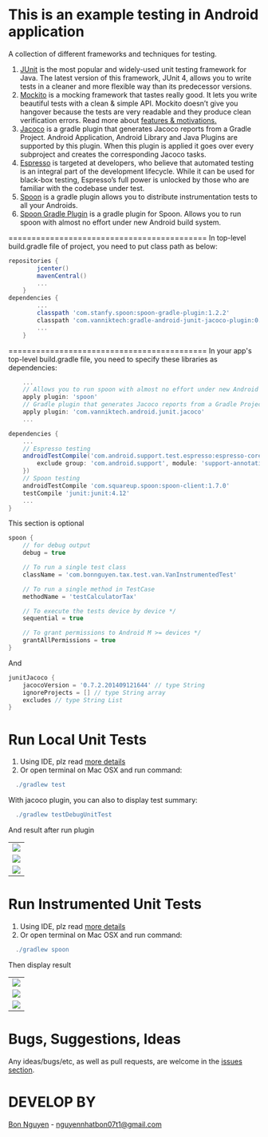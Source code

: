 # This is an example testing in Android application
A collection of different frameworks and techniques for testing.

1. <a href="http://junit.org/junit4/">JUnit</a> is the most popular and widely-used unit testing framework for Java. The latest version of this framework, JUnit 4, allows you to write tests in a cleaner and more flexible way than its predecessor versions.
2. <a href="http://site.mockito.org/">Mockito</a> is a mocking framework that tastes really good. It lets you write beautiful tests with a clean & simple API. Mockito doesn’t give you hangover because the tests are very readable and they produce clean verification errors. Read more about <a href="https://github.com/mockito/mockito/wiki/Features-And-Motivations">features & motivations.</a> 
3. <a href="https://github.com/vanniktech/gradle-android-junit-jacoco-plugin">Jacoco</a> is a gradle plugin that generates Jacoco reports from a Gradle Project. Android Application, Android Library and Java Plugins are supported by this plugin. When this plugin is applied it goes over every subproject and creates the corresponding Jacoco tasks.
4. <a href="https://google.github.io/android-testing-support-library/docs/espresso/index.html">Espresso</a> is targeted at developers, who believe that automated testing is an integral part of the development lifecycle. While it can be used for black-box testing, Espresso’s full power is unlocked by those who are familiar with the codebase under test.
5. <a href="https://github.com/square/spoon">Spoon</a> is a gradle plugin allows you to distribute instrumentation tests to all your Androids.
6. <a href="https://github.com/stanfy/spoon-gradle-plugin">Spoon Gradle Plugin</a> is a gradle plugin for Spoon. Allows you to run spoon with almost no effort under new Android build system.

===========================================
In top-level build.gradle file of project, you need to put class path as below:
```groovy
repositories {
        jcenter()
        mavenCentral()
        ...
    }
dependencies {
        ...
        classpath 'com.stanfy.spoon:spoon-gradle-plugin:1.2.2'
        classpath 'com.vanniktech:gradle-android-junit-jacoco-plugin:0.5.0'
        ...
    }
```
===========================================
In your app's top-level build.gradle file, you need to specify these libraries as dependencies:
```groovy
    ...
    // Allows you to run spoon with almost no effort under new Android build system.
    apply plugin: 'spoon'
    // Gradle plugin that generates Jacoco reports from a Gradle Project
    apply plugin: 'com.vanniktech.android.junit.jacoco'
    ...
```

```groovy
dependencies {
    ...
    // Espresso testing
    androidTestCompile('com.android.support.test.espresso:espresso-core:2.2.2', {
        exclude group: 'com.android.support', module: 'support-annotations'
    })
    // Spoon testing
    androidTestCompile 'com.squareup.spoon:spoon-client:1.7.0'
    testCompile 'junit:junit:4.12'
    ...
}
```

This section is optional
```groovy
spoon {
    // for debug output
    debug = true

    // To run a single test class
    className = 'com.bonnguyen.tax.test.van.VanInstrumentedTest'

    // To run a single method in TestCase
    methodName = 'testCalculatorTax'

    // To execute the tests device by device */
    sequential = true

    // To grant permissions to Android M >= devices */
    grantAllPermissions = true
}
```
And
```groovy
junitJacoco {
    jacocoVersion = '0.7.2.201409121644' // type String
    ignoreProjects = [] // type String array
    excludes // type String List
}
```

# Run Local Unit Tests
1. Using IDE, plz read <a href="https://developer.android.com/training/testing/unit-testing/local-unit-tests.html">more details</a>
2. Or open terminal on Mac OSX and run command:
```groovy
  ./gradlew test
```
With jacoco plugin, you can also to display test summary:
```groovy
  ./gradlew testDebugUnitTest
```
And result after run plugin
<table>
  <tr>
    <td width="100%"><img src="https://i.imgur.com/Q5vnRLB.png"/></td>
  </tr>
  <tr>
    <td width="100%"><img src="https://i.imgur.com/8iNAEma.png"/></td>
  </tr>
  <tr>
    <td width="100%"><img src="https://i.imgur.com/MbQIskM.png"/></td>
  </tr>
</table>

# Run Instrumented Unit Tests
1. Using IDE, plz read <a href="https://developer.android.com/training/testing/unit-testing/instrumented-unit-tests.html#run">more details</a>
2.  Or open terminal on Mac OSX and run command:
```groovy
  ./gradlew spoon
```
Then display result
<table>
  <tr>
    <td width="100%"><img src="https://i.imgur.com/zDdeYpw.png"/></td>
  </tr>
  <tr>
    <td width="100%"><img src="https://i.imgur.com/TvsI0xY.png"/></td>
  </tr>
  <tr>
    <td width="100%"><img src="https://i.imgur.com/ZVBF3dM.png"/></td>
  </tr>
</table>

Bugs, Suggestions, Ideas
========================
Any ideas/bugs/etc, as well as pull requests, are welcome in the [issues section](https://github.com/bonnguyen/AndroidUnittestExample/issues).

DEVELOP BY
===================================
[Bon Nguyen](https://github.com/bonnguyen) - nguyennhatbon07t1@gmail.com
